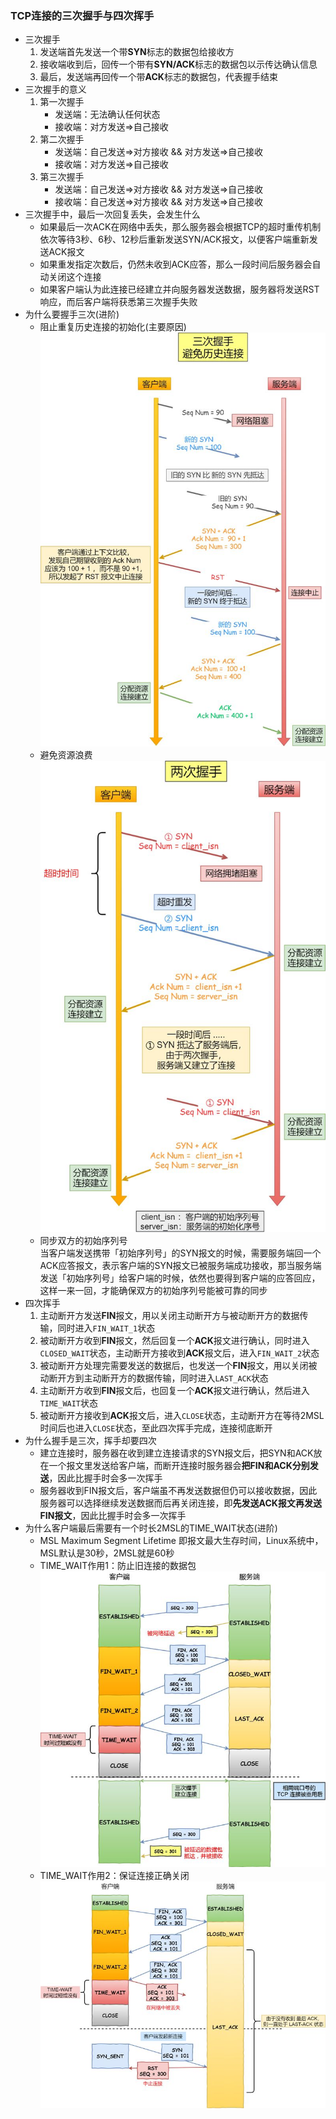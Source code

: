 ### TCP连接的三次握手与四次挥手
+ 三次握手
    1. 发送端首先发送一个带**SYN**标志的数据包给接收方
    2. 接收端收到后，回传一个带有**SYN/ACK**标志的数据包以示传达确认信息
    3. 最后，发送端再回传一个带**ACK**标志的数据包，代表握手结束
+ 三次握手的意义
    1. 第一次握手
        + 发送端：无法确认任何状态
        + 接收端：对方发送=>自己接收
    2. 第二次握手
        + 发送端：自己发送=>对方接收 && 对方发送=>自己接收
        + 接收端：对方发送=>自己接收
    3. 第三次握手
        + 发送端：自己发送=>对方接收 && 对方发送=>自己接收
        + 接收端：自己发送=>对方接收 && 对方发送=>自己接收
+ 三次握手中，最后一次回复丢失，会发生什么
    + 如果最后一次ACK在网络中丢失，那么服务器会根据TCP的超时重传机制依次等待3秒、6秒、12秒后重新发送SYN/ACK报文，以便客户端重新发送ACK报文
    + 如果重发指定次数后，仍然未收到ACK应答，那么一段时间后服务器会自动关闭这个连接
    + 如果客户端认为此连接已经建立并向服务器发送数据，服务器将发送RST响应，而后客户端将获悉第三次握手失败
+ 为什么要握手三次(进阶)
    + 阻止重复历史连接的初始化(主要原因)
    <br>![阻止重复历史连接的初始化](img/阻止重复历史连接的初始化.jpg)
    + 避免资源浪费
    <br>![避免资源浪费](img/避免资源浪费.jpg)
    + 同步双方的初始序列号
    <br>当客户端发送携带「初始序列号」的SYN报文的时候，需要服务端回一个ACK应答报文，表示客户端的SYN报文已被服务端成功接收，那当服务端发送「初始序列号」给客户端的时候，依然也要得到客户端的应答回应，这样一来一回，才能确保双方的初始序列号能被可靠的同步
+ 四次挥手
    1. 主动断开方发送**FIN**报文，用以关闭主动断开方与被动断开方的数据传输，同时进入`FIN_WAIT_1`状态
    2. 被动断开方收到**FIN**报文，然后回复一个**ACK**报文进行确认，同时进入`CLOSED_WAIT`状态，主动断开方接收到**ACK**报文后，进入`FIN_WAIT_2`状态
    3. 被动断开方处理完需要发送的数据后，也发送一个**FIN**报文，用以关闭被动断开方到主动断开方的数据传输，同时进入`LAST_ACK`状态
    4. 主动断开方收到**FIN**报文后，也回复一个**ACK**报文进行确认，然后进入`TIME_WAIT`状态
    5. 被动断开方接收到**ACK**报文后，进入`CLOSE`状态，主动断开方在等待2MSL时间后也进入`CLOSE`状态，至此四次挥手完成，连接彻底断开
+ 为什么握手是三次，挥手却要四次
    + 建立连接时，服务器在收到建立连接请求的SYN报文后，把SYN和ACK放在一个报文里发送给客户端，而断开连接时服务器会**把FIN和ACK分别发送**，因此比握手时会多一次挥手
    + 服务器收到FIN报文后，客户端虽不再发送数据但仍可以接收数据，因此服务器可以选择继续发送数据而后再关闭连接，即**先发送ACK报文再发送FIN报文**，因此比握手时会多一次挥手
+ 为什么客户端最后需要有一个时长2MSL的TIME_WAIT状态(进阶)
    + MSL Maximum Segment Lifetime 即报文最大生存时间，Linux系统中，MSL默认是30秒，2MSL就是60秒
    + TIME_WAIT作用1：防止旧连接的数据包
    ![防止旧连接的数据包](img/防止旧连接的数据包.jpg)
    + TIME_WAIT作用2：保证连接正确关闭
    ![保证连接正确关闭](img/保证连接正确关闭.jpg)